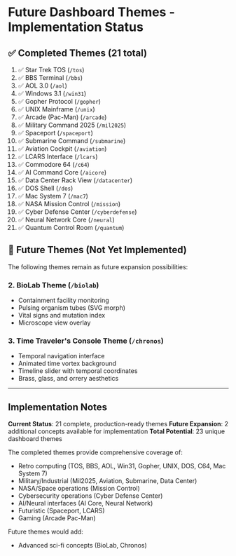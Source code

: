 # Future Dashboard Themes - Implementation Status

## ✅ Completed Themes (21 total)

1. ✅ Star Trek TOS (`/tos`)
2. ✅ BBS Terminal (`/bbs`)
3. ✅ AOL 3.0 (`/aol`)
4. ✅ Windows 3.1 (`/win31`)
5. ✅ Gopher Protocol (`/gopher`)
6. ✅ UNIX Mainframe (`/unix`)
7. ✅ Arcade (Pac-Man) (`/arcade`)
8. ✅ Military Command 2025 (`/mil2025`)
9. ✅ Spaceport (`/spaceport`)
10. ✅ Submarine Command (`/submarine`)
11. ✅ Aviation Cockpit (`/aviation`)
12. ✅ LCARS Interface (`/lcars`)
13. ✅ Commodore 64 (`/c64`)
14. ✅ AI Command Core (`/aicore`)
15. ✅ Data Center Rack View (`/datacenter`)
16. ✅ DOS Shell (`/dos`)
17. ✅ Mac System 7 (`/mac7`)
18. ✅ NASA Mission Control (`/mission`)
19. ✅ Cyber Defense Center (`/cyberdefense`)
20. ✅ Neural Network Core (`/neural`)
21. ✅ Quantum Control Room (`/quantum`)

## 🔮 Future Themes (Not Yet Implemented)

The following themes remain as future expansion possibilities:

### 2. BioLab Theme (`/biolab`)
- Containment facility monitoring
- Pulsing organism tubes (SVG morph)
- Vital signs and mutation index
- Microscope view overlay

### 3. Time Traveler's Console Theme (`/chronos`)
- Temporal navigation interface
- Animated time vortex background
- Timeline slider with temporal coordinates
- Brass, glass, and orrery aesthetics

---

## Implementation Notes

**Current Status**: 21 complete, production-ready themes
**Future Expansion**: 2 additional concepts available for implementation
**Total Potential**: 23 unique dashboard themes

The completed themes provide comprehensive coverage of:
- Retro computing (TOS, BBS, AOL, Win31, Gopher, UNIX, DOS, C64, Mac System 7)
- Military/Industrial (Mil2025, Aviation, Submarine, Data Center)
- NASA/Space operations (Mission Control)
- Cybersecurity operations (Cyber Defense Center)
- AI/Neural interfaces (AI Core, Neural Network)
- Futuristic (Spaceport, LCARS)
- Gaming (Arcade Pac-Man)

Future themes would add:
- Advanced sci-fi concepts (BioLab, Chronos)

